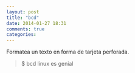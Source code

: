 ```yaml
---
layout: post
title: "bcd"
date: 2014-01-27 18:31
comments: true
categories: 
---
```

Formatea un texto en forma de tarjeta perforada.

>$ bcd linux es genial

